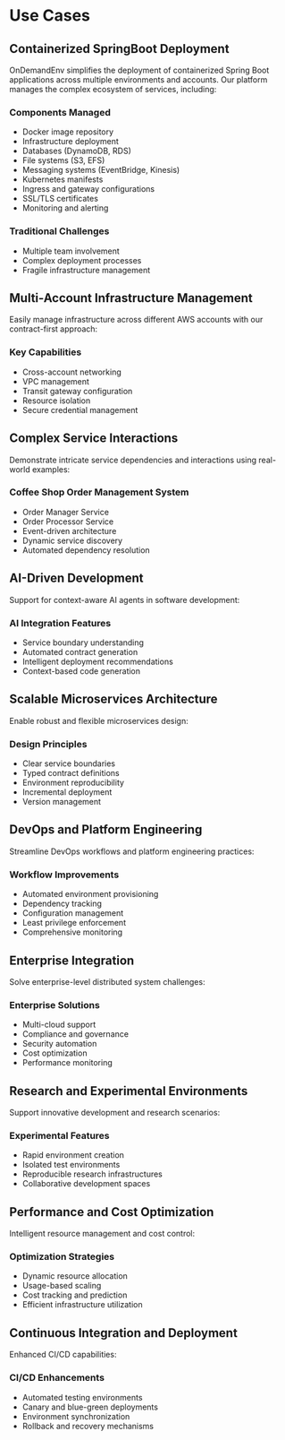 # Use Cases

## Containerized SpringBoot Deployment

OnDemandEnv simplifies the deployment of containerized Spring Boot applications across multiple environments and accounts. Our platform manages the complex ecosystem of services, including:

### Components Managed
- Docker image repository
- Infrastructure deployment
- Databases (DynamoDB, RDS)
- File systems (S3, EFS)
- Messaging systems (EventBridge, Kinesis)
- Kubernetes manifests
- Ingress and gateway configurations
- SSL/TLS certificates
- Monitoring and alerting

### Traditional Challenges
- Multiple team involvement
- Complex deployment processes
- Fragile infrastructure management

## Multi-Account Infrastructure Management

Easily manage infrastructure across different AWS accounts with our contract-first approach:

### Key Capabilities
- Cross-account networking
- VPC management
- Transit gateway configuration
- Resource isolation
- Secure credential management

## Complex Service Interactions

Demonstrate intricate service dependencies and interactions using real-world examples:

### Coffee Shop Order Management System
- Order Manager Service
- Order Processor Service
- Event-driven architecture
- Dynamic service discovery
- Automated dependency resolution

## AI-Driven Development

Support for context-aware AI agents in software development:

### AI Integration Features
- Service boundary understanding
- Automated contract generation
- Intelligent deployment recommendations
- Context-based code generation

## Scalable Microservices Architecture

Enable robust and flexible microservices design:

### Design Principles
- Clear service boundaries
- Typed contract definitions
- Environment reproducibility
- Incremental deployment
- Version management

## DevOps and Platform Engineering

Streamline DevOps workflows and platform engineering practices:

### Workflow Improvements
- Automated environment provisioning
- Dependency tracking
- Configuration management
- Least privilege enforcement
- Comprehensive monitoring

## Enterprise Integration

Solve enterprise-level distributed system challenges:

### Enterprise Solutions
- Multi-cloud support
- Compliance and governance
- Security automation
- Cost optimization
- Performance monitoring

## Research and Experimental Environments

Support innovative development and research scenarios:

### Experimental Features
- Rapid environment creation
- Isolated test environments
- Reproducible research infrastructures
- Collaborative development spaces

## Performance and Cost Optimization

Intelligent resource management and cost control:

### Optimization Strategies
- Dynamic resource allocation
- Usage-based scaling
- Cost tracking and prediction
- Efficient infrastructure utilization

## Continuous Integration and Deployment

Enhanced CI/CD capabilities:

### CI/CD Enhancements
- Automated testing environments
- Canary and blue-green deployments
- Environment synchronization
- Rollback and recovery mechanisms